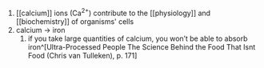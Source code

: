 1. [[calcium]] ions (Ca<sup>2+</sup>) contribute to the [[physiology]] and [[biochemistry]] of organisms' cells
2. calcium → iron
	1. if you take large quantities of calcium, you won’t be able to absorb iron^[Ultra-Processed People The Science Behind the Food That Isnt Food (Chris van Tulleken), p. 171]